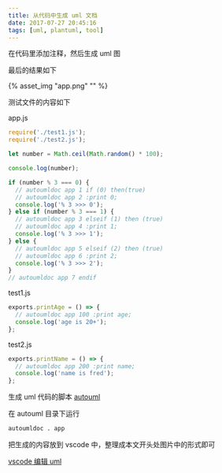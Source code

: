 ```yaml
---
title: 从代码中生成 uml 文档
date: 2017-07-27 20:45:16
tags: [uml, plantuml, tool]
---
```


在代码里添加注释，然后生成 uml 图

<!--more-->

最后的结果如下

{% asset_img "app.png" "" %}

测试文件的内容如下

app.js

```javascript
require('./test1.js');
require('./test2.js');

let number = Math.ceil(Math.random() * 100);

console.log(number);

if (number % 3 === 0) {
  // autoumldoc app 1 if (0) then(true)
  // autoumldoc app 2 :print 0;
  console.log('% 3 >>> 0');
} else if (number % 3 === 1) {
  // autoumldoc app 3 elseif (1) then (true)
  // autoumldoc app 4 :print 1;
  console.log('% 3 >>> 1');
} else {
  // autoumldoc app 5 elseif (2) then (true)
  // autoumldoc app 6 :print 2;
  console.log('% 3 >>> 2');
}
// autoumldoc app 7 endif    

```

test1.js

```javascript
exports.printAge = () => {
  // autoumldoc app 100 :print age;
  console.log('age is 20+');
};

```

test2.js

```javascript
exports.printName = () => {
  // autoumldoc app 200 :print name;
  console.log('name is fred');
};

```

生成 uml 代码的脚本 [autouml](https://github.com/FredJiang/.myshell/blob/master/autouml)

在 autouml 目录下运行 

```sh
autoumldoc . app
```

把生成的内容放到 vscode 中，整理成本文开头处图片中的形式即可

[vscode 编辑 uml](../../../../2017/07/26/vscode-编辑-uml/)
